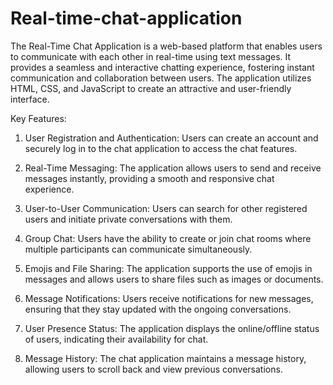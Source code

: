# Real-time-chat-application

The Real-Time Chat Application is a web-based platform that enables users to communicate with each other in real-time using text messages. It provides a seamless and interactive chatting experience, fostering instant communication and collaboration between users. The application utilizes HTML, CSS, and JavaScript to create an attractive and user-friendly interface.

Key Features:

1. User Registration and Authentication: Users can create an account and securely log in to the chat application to access the chat features.

2. Real-Time Messaging: The application allows users to send and receive messages instantly, providing a smooth and responsive chat experience.

3. User-to-User Communication: Users can search for other registered users and initiate private conversations with them.

4. Group Chat: Users have the ability to create or join chat rooms where multiple participants can communicate simultaneously.

5. Emojis and File Sharing: The application supports the use of emojis in messages and allows users to share files such as images or documents.

6. Message Notifications: Users receive notifications for new messages, ensuring that they stay updated with the ongoing conversations.

7. User Presence Status: The application displays the online/offline status of users, indicating their availability for chat.

8. Message History: The chat application maintains a message history, allowing users to scroll back and view previous conversations.

